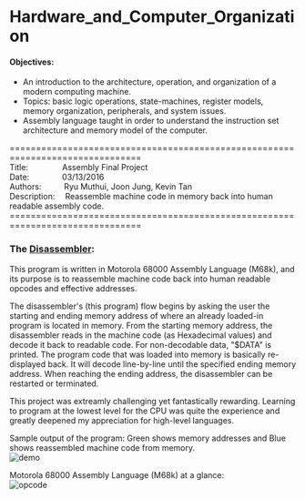# Hardware_and_Computer_Organization

#### Objectives:

- An introduction to the architecture, operation, and organization of a modern computing machine.
- Topics: basic logic operations, state-machines, register models, memory organization, peripherals, and system issues. 
- Assembly language taught in order to understand the instruction set architecture and memory model of the computer. 

===============================================================================<br>
Title:&emsp;&emsp;&emsp;&emsp;
Assembly Final Project<br>
Date:&emsp;&emsp;&emsp;&nbsp;&nbsp;&nbsp;
03/13/2016<br>
Authors:&emsp;&emsp;&nbsp;&nbsp;
Ryu Muthui, Joon Jung, Kevin Tan<br>
Description:&emsp;
Reassemble machine code in memory back into human readable assembly code.<br>
===============================================================================<br>
### The <a href="https://github.com/Coderaulic/Hardware_and_Computer_Organization/blob/master/JKR_DISASSEMBLER_MAIN_W16.L68">Disassembler</a>:

This program is written in Motorola 68000 Assembly Language (M68k), and its purpose is to reassemble machine code back into human readable opcodes and effective addresses.

The disassembler's (this program) flow begins by asking the user the starting and ending memory address of where an already loaded-in program is located in memory. From the starting memory address, the disassembler reads in the machine code (as Hexadecimal values) and decode it back to readable code. For non-decodable data, "$DATA" is printed. The program code that was loaded into memory is basically re-displayed back. It will decode line-by-line until the specified ending memory address. When reaching the ending address, the disassembler can be restarted or terminated.

This project was extreamly challenging yet fantastically rewarding. Learning to program at the lowest level for the CPU was quite the experience and greatly deepened my appreciation for high-level languages.

Sample output of the program: Green shows memory addresses and Blue shows reassembled machine code from memory.<br>
![demo](https://cloud.githubusercontent.com/assets/10789046/24360657/cee7eeac-12bc-11e7-9558-74af19971f37.jpg)<br>

Motorola 68000 Assembly Language (M68k) at a glance:<br>
![opcode](https://cloud.githubusercontent.com/assets/10789046/24360662/d18f3a52-12bc-11e7-81bb-5069f9296bbb.jpg)
